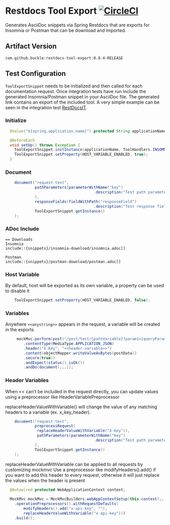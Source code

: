 # Restdocs Tool Export [![CircleCI](https://circleci.com/gh/buckle/restdocs-tool-export/tree/master.svg?style=svg)](https://circleci.com/gh/buckle/restdocs-tool-export/tree/master)

Generates AsciiDoc snippets via Spring Restdocs that are exports for Insomnia or Postman that can be download and imported. 

## Artifact Version
`com.github.buckle:restdocs-tool-export:0.0.4-RELEASE`

## Test Configuration

`ToolExportSnippet` needs to be initialized and then called for each documentation request. Once integration tests have run 
include the generated Insomnia/Postman snippet in your AsciiDoc file. The generated link contains an export of the included tool. 
A very simple example can be seen in the integration test [RestDocsIT](src/test/java/restdocs/tool/export/RestDocsIT.java).

### Initialize
```java
  @Value("${spring.application.name}") protected String applicationName;

  @BeforeEach
  void setUp() throws Exception {
    ToolExportSnippet.initInstance(applicationName, ToolHandlers.INSOMNIA, ToolHandlers.POSTMAN);
    ToolExportSnippet.setProperty(HOST_VARIABLE_ENABLED, true);
  }
```

### Document
```java
    document("request-test",
             pathParameters(parameterWithName("key")
                                       .description("Test path parameter")
             ),
             responseFields(fieldWithPath("responseField")
                                       .description("Test response field")),
             ToolExportSnippet.getInstance()
    );
```

### ADoc Include
```
== Downloads
Insomnia
include::{snippets}/insomnia-download/insomnia.adoc[]

Postman
include::{snippets}/postman-download/postman.adoc[]
```

### Host Variable
By default, host will be exported as its own variable, a property can be used to disable it
```java
    ToolExportSnippet.setProperty(HOST_VARIABLE_ENABLED, false);
```

### Variables
Anywhere `<<anystring>>` appears in the request, a variable will be created in the exports
```java
     mockMvc.perform(post("/post/test/{pathVariable}?param1={queryParam}", "<<path-variable>>", "<<query-param-variable>>")
        .contentType(MediaType.APPLICATION_JSON)
        .header("X-Key", "<<header-variable>>")
        .content(objectMapper.writeValueAsBytes(postData))
        .secure(true))
        .andExpect(status().isOk())
        .andDo(document(...));

```

### Header Variables
When << can't be included in the request directly, you can update values using a preprocessor like HeaderVariablePreprocessor

replaceHeaderValueWithVariable() will change the value of any matching headers to a variable (ex. x_key_header).
```java
    document("request-test",
             preprocessRequest(
              replaceHeaderValueWithVariable("X-Key")),
              pathParameters(parameterWithName("key")
                                       .description("Test path parameter")
             ),
             ToolExportSnippet.getInstance()
    );
```
replaceHeaderValueWithVariable can be applied to all requests by customizing mockmvc
Use a preprocessor like modifyHeaders().add() if you want to add this header to every request,
otherwise it will just replace the values when the header is present
```java
  @Autowired protected WebApplicationContext context;
  
  MockMvc mockMvc = MockMvcBuilders.webAppContextSetup(this.context)...
    .operationPreprocessors().withRequestDefaults(
        modifyHeaders().add("x-api-key", ""),
        replaceHeaderValueWithVariable("x-api-key")))
    .build();
```